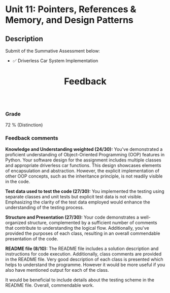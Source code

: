 # Unit 11: Pointers, References & Memory, and Design Patterns

## Description

Submit of the Summative Assessment below:
- ✅ Driverless Car System Implementation



<h1 align = "center"> Feedback </h1>

</br>
</br>

### Grade

72 % (Distinction)

### Feedback comments

**Knowledge and Understanding weighted (24/30):** You've demonstrated a proficient understanding of Object-Oriented Programming (OOP) features in Python. Your software design for the assignment includes multiple classes and appropriate driverless car functions. This design showcases elements of encapsulation and abstraction. However, the explicit implementation of other OOP concepts, such as the inheritance principle, is not readily visible in the code.

**Test data used to test the code (27/30):** You implemented the testing using separate classes and unit tests but explicit test data is not visible. Emphasizing the clarity of the test data employed would enhance the understanding of the testing process.

**Structure and Presentation (27/30):** Your code demonstrates a well-organized structure, complemented by a sufficient number of comments that contribute to understanding the logical flow. Additionally, you've provided the purposes of each class, resulting in an overall commendable presentation of the code.

**README file (8/10):** The README file includes a solution description and instructions for code execution. Additionally, class comments are provided in the README file. Very good description of each class is presented which helps to understand the programme. However it would be more useful if you also have mentioned output for each of the class.

It would be beneficial to include details about the testing scheme in the README file. Overall, commendable work. 
